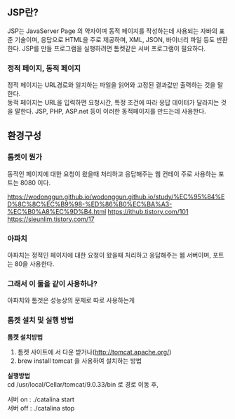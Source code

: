 ## JSP란?
JSP는 JavaServer Page 의 약자이며 동적 페이지를 작성하는데 사용되는 자바의 표준 기술이며, 
응답으로 HTML을 주로 제공하며, XML, JSON, 바이너리 파일 등도 반환한다.
JSP를 만들 프로그램을 실행하려면 톰켓같은 서버 프로그램이 필요하다.

### 정적 페이지, 동적 페이지
정적 페이지는 URL경로와 일치하는 파일을 읽어와 고정된 결과값만 출력하는 것을 말한다.<br>
동적 페이지는 URL을 입력하면 요청시간, 특정 조건에 따라 응답 데이터가 달라지는 것을 말한다.
JSP, PHP, ASP.net 등이 이러한 동적페이지를 만드는데 사용한다.

## 환경구성
### 톰켓이 뭔가
동적인 페이지에 대한 요청이 왔을때 처리하고 응답해주는 웹 컨테이
주로 사용하는 포트는 8080 이다. 

https://wodonggun.github.io/wodonggun.github.io/study/%EC%95%84%ED%8C%8C%EC%B9%98-%ED%86%B0%EC%BA%A3-%EC%B0%A8%EC%9D%B4.html
https://ithub.tistory.com/101
https://sieunlim.tistory.com/17

### 아파치
아파치는 정적인 페이지에 대한 요청이 왔을때 처리하고 응답해주는 웹 서버이며, 포트는 80을 사용한다.

### 그래서 이 둘을 같이 사용하나?
아파치와 톰겟은 성능상의 문제로 따로 사용하는게 

### 톰켓 설치 및 실행 방법
**톰켓 설치방법**<br>
1. 톰켓 사이트에 서 다운 받거나(http://tomcat.apache.org/)
2. brew install tomcat 을 사용하여 설치하는 방법

**실행방법**<br> 
cd /usr/local/Cellar/tomcat/9.0.33/bin 로 경로 이동 후,<br>

서버 on : ./catalina start <br>
서버 off : ./catalina stop

